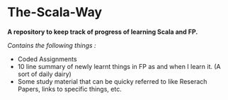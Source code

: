 # The-Scala-Way

**A repository to keep track of progress of learning Scala and FP.**

*Contains the following things :*
- Coded Assignments
- 10 line summary of newly learnt things in FP as and when I learn it. (A sort of daily dairy)
- Some study material that can be quicky referred to like Reserach Papers, links to specific things, etc.

